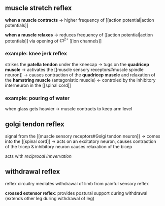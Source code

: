 ## muscle stretch reflex 

**when a muscle contracts** -> higher frequency of [[action potential|action potentials]]

**when a muscle relaxes** -> reduces frequency of [[action potential|action potentials]] via opening of $Cl^{2+}$ [[ion channels]]

### example: knee jerk reflex
strikes the **patella tendon** under the kneecap -> tugs on the **quadricep muscle** -> activates the [[muscle sensory receptors#muscle spindle neuron]] -> causes contraction of the **quadricep muscle** and relaxation of the **hamstring muscle** (antagonistic muscle) <- controled by the inhibitory interneuron in the [[spinal cord]]

### example: pouring of water
when glass gets heavier -> muscle contracts to keep arm level

## golgi tendon reflex
signal from the [[muscle sensory receptors#Golgi tendon neuron]] -> comes into the [[spinal cord]] -> acts on an excitatory neuron, causes contraction of the tricep & inhibitory neuron causes relaxation of the bicep

acts with *reciprocal innvervation*

## withdrawal reflex
reflex circuitry mediates withdrawal of limb from painful sensory reflex

**crossed extensor reflex**: provides postural support during withdrawal (extends other leg during withdrawal of leg)
